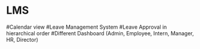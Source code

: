 # LMS
#Calendar view
#Leave Management System
#Leave Approval in hierarchical order 
#Different Dashboard (Admin, Employee, Intern, Manager, HR, Director)
